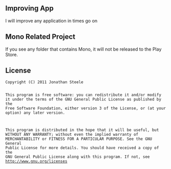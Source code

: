 <h2>Improving App</h2>
<p>I will improve any application in times go on</p>

<h2>Mono Related Project</h2>
<p>If you see any folder that contains Mono, it will not be released to the Play Store.</p>

<h2>License</h2>
<pre><code>Copyright (C) 2011 Jonathan Steele

This program is free software: you can redistribute it and/or modify
it under the terms of the GNU General Public License as published by
the Free Software Foundation, either version 3 of the License, or
(at your option) any later version.
 
This program is distributed in the hope that it will be useful,
but WITHOUT ANY WARRANTY; without even the implied warranty of
MERCHANTABILITY or FITNESS FOR A PARTICULAR PURPOSE.  See the
GNU General Public License for more details.
You should have received a copy of the GNU General Public License
along with this program.  If not, see <a href="http://www.gnu.org/licenses/" target="_blank">http://www.gnu.org/licenses</a></code></pre>